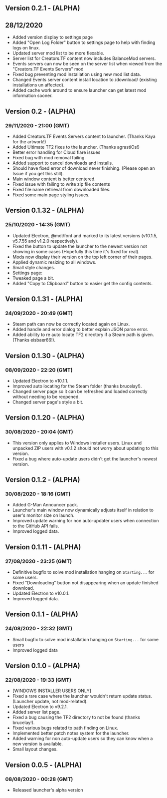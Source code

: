 ## Version 0.2.1 - (ALPHA)

## 28/12/2020
- Added version display to settings page
- Added "Open Log Folder" button to settings page to help with finding logs on linux.
- Updated server mod list to be more flexable.
- Server list for Creators.TF content now includes BalanceMod servers.
- Events servers can now be seen on the server list when viewed from the "Creators.TF Events Servers" mod
- Fixed bug preventing mod installation using new mod list data.
- Changed Events server content install location to /download/ (existing installations un affected).
- Added cache work around to ensure launcher can get latest mod information sooner.

## Version 0.2 - (ALPHA)
### 29/11/2020 - 21:00 (GMT)
- Added Creators.TF Events Servers content to launcher. (Thanks Kaya for the artwork!)
- Added Ultimate TF2 fixes to the launcher. (Thanks agrastiOs!)
- Better error handling for Cloud flare issues
- Fixed bug with mod removal failing.
- Added support to cancel downloads and installs.
- Should have fixed error of download never finishing. (Please open an Issue if you get this still).
- Main window content is better centered.
- Fixed issue with failing to write zip file contents
- Fixed file name retrieval from downloaded files.
- Fixed some main page styling issues.

## Version 0.1.32 - (ALPHA)
### 25/10/2020 - 14:35 (GMT)
- Updated Electron, @mdi/font and marked to its latest versions (v10.1.5, v5.7.55 and v1.2.0 respectively).
- Fixed the button to update the launcher to the newest version not showing in some cases (Hopefully this time it's fixed for real).
- Mods now display their version on the top left corner of their pages.
- Applied dynamic resizing to all windows.
- Small style changes.
- Settings page:
 - Tweaked page a bit.
 - Added "Copy to Clipboard" button to easier get the config contents.


## Version 0.1.31 - (ALPHA)
### 24/09/2020 - 20:49 (GMT)
- Steam path can now be correctly located again on Linux.
- Added handle and error dialog to better explain JSON parse error.
- Added ability to re auto locate TF2 directory if a Steam path is given. (Thanks eisbaer66!).


## Version 0.1.30 - (ALPHA)
### 08/09/2020 - 22:20 (GMT)
- Updated Electron to v10.1.1.
- Improved auto locating for the Steam folder (thanks brucelay!).
- Changed server page so it can be refreshed and loaded correctly without needing to be reopened.
- Changed server page's style a bit.


## Version 0.1.20 - (ALPHA)
### 30/08/2020 - 20:04 (GMT)
- This version only applies to Windows installer users. Linux and unpacked ZIP users with v0.1.2 should not worry about updating to this version.
 - Fixed a bug where auto-update users didn't get the launcher's newest version.


## Version 0.1.2 - (ALPHA)
### 30/08/2020 - 18:16 (GMT)
- Added G-Man Announcer pack.
- Launcher's main window now dynamically adjusts itself in relation to user's monitor size on launch.
- Improved update warning for non auto-updater users when connection to the GitHub API fails.
- Improved logged data.


## Version 0.1.11 - (ALPHA)
### 27/08/2020 - 23:25 (GMT)
- Definitive bugfix to solve mod installation hanging on `Starting...` for some users.
- Fixed "Downloading" button not disappearing when an update finished download.
- Updated Electron to v10.0.1.
- Improved logged data.


## Version 0.1.1 - (ALPHA)
### 24/08/2020 - 22:32 (GMT)
- Small bugfix to solve mod installation hanging on `Starting...` for some users
- Improved logged data


## Version 0.1.0 - (ALPHA)
### 22/08/2020 - 19:33 (GMT)
- [WINDOWS INSTALLER USERS ONLY]
 - Fixed a rare case where the launcher wouldn't return update status. (Launcher update, not mod-related).
- Updated Electron to v9.2.1.
- Added server list page.
- Fixed a bug causing the TF2 directory to not be found (thanks brucelay!).
- Fixed various bugs related to path finding on Linux.
- Implemented better patch notes system for the launcher.
- Added warning for non auto-update users so they can know when a new version is available.
- Small layout changes.


## Version 0.0.5 - (ALPHA)
### 08/08/2020 - 00:28 (GMT)
- Released launcher's alpha version
